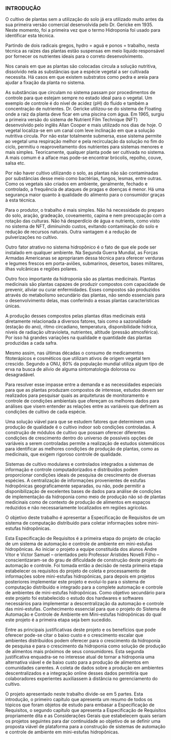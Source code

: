 ### INTRODUÇÃO

O cultivo de plantas sem a utilização do solo já era utilizado muito antes da sua primeira versão comercial desenvolvida pelo Dr. Gericke em 1935. Neste momento, foi a primeira vez que o termo Hidroponia foi usado para identificar esta técnica.

Partindo de dois radicais gregos, hydro = aguá e ponos = trabalho, nesta técnica as raízes das plantas estão suspensas em meio liquido responsável por fornecer os nutrientes ideais para o correto desenvolvimento.

Nos canais em que as plantas são colocadas circula a solução nutritiva, dissolvido nela as substâncias que a espécie vegetal a ser cultivada necessita. Há casos em que existem substratos como pedra e areia para ajudar a fixação da planta no sistema.

As substâncias que circulam no sistema passam por procedimentos de controle para que estejam sempre no estado ideal para o vegetal. Um exemplo de controle é do nível de acidez (pH) do fluido e também a concentração de nutrientes.
Dr. Gericke utilizou-se do sistema de Floating onde a raiz da planta deve ficar em uma piscina com água. Em 1965, surgiu a primeira versão do sistema de Nutrient Film Technique (NFT) desenvolvido pelo inglês Allan Cooper e mais utilizado nos dias de hoje. O vegetal localiza-se em um canal com leve inclinação em que a solução nutritiva circula. Por não estar totalmente submersa, esse sistema permite ao vegetal uma respiração melhor e pela recirculação da solução no fim do ciclo, permitiu o reaproveitamento dos nutrientes para sistemas menores e mais simples.
Teoricamente, qualquer planta pode ser cultivada no sistema. A mais comum é a alface mas pode-se encontrar brócolis, repolho, couve, salsa etc.

Por não haver cultivo utilizando o solo, as plantas não são contaminadas por substâncias desse meio como bactérias, fungos, lesmas, entre outras. Como os vegetais são criados em ambiente, geralmente, fechado e controlado, a frequência de ataques de pragas e doenças é menor. Há uma segurança maior quanto à qualidade do alimento para o consumidor graças à esta técnica.

Para o produtor, o trabalho é mais simples. Não há necessidade do preparo do solo, aração, gradeação, coveamento, capina e nem preocupação com a rotação das culturas. Não há desperdício de água e nutrients, como visto no sistema de NFT, diminuindo custos, evitando contaminação do solo e redução de recursos naturais. Outra vantagem é a redução de pulverizações no cultivo.

Outro fator atrativo no sistema hidropônico é o fato de que ele pode ser instalado em qualquer ambiente. Na Segunda Guerra Mundial, as Forças Armadas Americanas se apropriaram dessa técnica para oferecer verduras e legumes frescos em porta-aviões, submarinos, desertos, bases militares, ilhas vulcânicas e regiões polares.

Outro foco importante da hidroponia são as plantas medicinais. Plantas medicinais são plantas capazes de produzir compostos com capacidade de prevenir, aliviar ou curar enfermidades. Esses compostos são produzidos através do metabolismo secundário das plantas, não sendo essenciais para o desenvolvimento delas, mas conferindo a essas plantas características únicas.

A produção desses compostos pelas plantas ditas medicinais está diretamente relacionada a diversos fatores, tais como a sazonalidade (estação do ano), ritmo circadiano, temperatura, disponibilidade hídrica, níveis de radiação ultravioleta, nutrientes, altitude (pressão atmosférica). Por isso há grandes variações na qualidade e quantidade das plantas produzidas a cada safra.

Mesmo assim, nas últimas décadas o consumo de medicamentos fitoterápicos e cosméticos que utilizam ativos de origem vegetal tem crescido. Segundo a ONU, 80% da população mundial utiliza algum tipo de erva na busca de alívio de alguma sintomatologia dolorosa ou desagradável.

Para resolver esse impasse entre a demanda e as necessidades especiais para que as plantas produzam compostos de interesse, estudos devem ser realizados para pesquisar quais as arquiteturas de monitoramento e controle de condições ambientais que ofereçam os melhores dados para análises que visem entender as relações entre as variáveis que definem as condições de cultivo de cada espécie.

Uma solução viável para que se estudem fatores que determinem uma produção de qualidade é o cultivo indoor sob condições controladas. A construção de módulos de cultivo que possam oferecer diferentes condições de crescimento dentro do universo de possíveis opções de variáveis a serem controladas permite a realização de estudos sistemáticos para identificar as melhores condições de produção de plantas, como as medicinais, que exigem rigoroso controle de qualidade.

Sistemas de cultivo modulares e controlados integrados a sistemas de informação e controle computadorizados e distribuídos podem proporcionar  condições ideais de pesquisa de crescimento de diversas espécies. A centralização de informações provenientes de estufas hidropônicas geograficamente separadas, ou não, pode permitir a disponibilização de excelentes bases de dados para análise de condições de implementação da hidroponia como meio de produção não só de plantas medicinais como de contexto de produção de alimentos em espaços reduzidos e não necessariamente localizados em regiões agrícolas.

O objetivo deste trabalho é apresentar a Especificação de Requisitos de um sistema de computação distribuído para coletar informações sobre mini-estufas hidropônicas.

Esta Especificação de Requisitos é a primeira etapa do projeto de criação de um sistema de automação e controle de ambiente em mini-estufas hidropônicas. Ao iniciar o projeto a equipe constituída dos alunos Andre Vitor e Victor Samuel – orientados pelo Professor Aristides Novelli Filho – conscientizaram-se do grau de dificuldade de construção deste projeto de automação e controle. Foi tomada então a decisão de nesta primeira etapa estabelecer os requisitos do projeto de coleta e processamento de informações sobre mini-estufas hidropônicas, para depois em projetos posteriores implementar este projeto e evoluí-lo para o sistema de computação distribuído e integrado para a complete automação e controle de ambientes de mini-estufas hidropônicas.
Como objetivo secundário para este projeto foi estabelecido o estudo dos hardwares e softwares necessários para implementar a descentralização da automação e controle das mini-estufas. Conhecimento essencial para que o projeto do Sistema de Automação e Controle de Ambiente em Mini-estufas hidropônicas do qual este projeto é a primeira etapa seja bem sucedido.

Entre as principais justificativas deste projeto e os benefícios que pode oferecer pode-se citar o baixo custo e o crescimento escalar que ambientes distribuídos podem oferecer para o crescimento da hidroponia de pesquisa e para o crescimento da hidroponia como solução de produção de alimentos mais próximos de seus consumidores. Esta segunda justificativa enquadra-se no interesse atual de tornar a hidroponia uma alternativa viável e de baixo custo para a produção de alimentos em comunidades carentes. A coleta de dados sobre a produção em ambientes descentralizados e a integração online desses dados permitiria que colaboradores experientes auxiliassem à distância no gerenciamento do cultivo. 

O projeto apresentado neste trabalho divide-se em 5 partes. Esta introdução, o primeiro capítulo que apresenta um resumo de todos os tópicos que foram objetos de estudo para embasar a Especificação de Requisitos, o segundo capítulo que apresenta a Especificação de Requisitos propriamente dita e as Considerações Gerais que estabelecem quais seriam os projetos seguintes para dar continuidade ao objetivo de se definir uma proposta viável de plataforma para a construção de sistemas de automação e controle de ambiente em mini-estufas hidropônicas.
